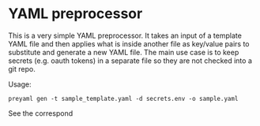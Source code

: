 # YAML preprocessor

This is a very simple YAML preprocessor. It takes an input of a template YAML file and then applies what is inside another file as key/value pairs to substitute and generate a new YAML file. The main use case is to keep secrets (e.g. oauth tokens) in a separate file so they are not checked into a git repo.

Usage: 

```
preyaml gen -t sample_template.yaml -d secrets.env -o sample.yaml
```

See the correspond